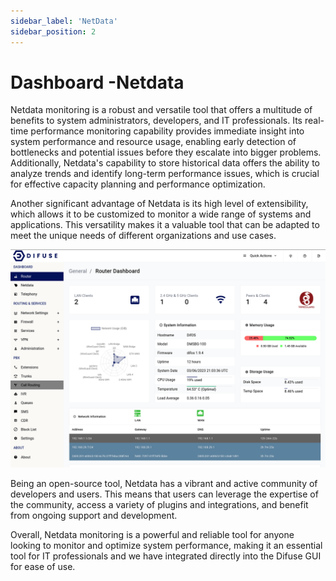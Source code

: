 ```yaml
---
sidebar_label: 'NetData'
sidebar_position: 2
---
```


# Dashboard -Netdata

Netdata monitoring is a robust and versatile tool that offers a multitude of benefits to system administrators, developers, and IT professionals. Its real-time performance monitoring capability provides immediate insight into system performance and resource usage, enabling early detection of bottlenecks and potential issues before they escalate into bigger problems. Additionally, Netdata's capability to store historical data offers the ability to analyze trends and identify long-term performance issues, which is crucial for effective capacity planning and performance optimization.

Another significant advantage of Netdata is its high level of extensibility, which allows it to be customized to monitor a wide range of systems and applications. This versatility makes it a valuable tool that can be adapted to meet the unique needs of different organizations and use cases.

![Router Dashboard](./1.1.gif)

Being an open-source tool, Netdata has a vibrant and active community of developers and users. This means that users can leverage the expertise of the community, access a variety of plugins and integrations, and benefit from ongoing support and development.

Overall, Netdata monitoring is a powerful and reliable tool for anyone looking to monitor and optimize system performance, making it an essential tool for IT professionals and we have integrated directly into the Difuse GUI for ease of use.